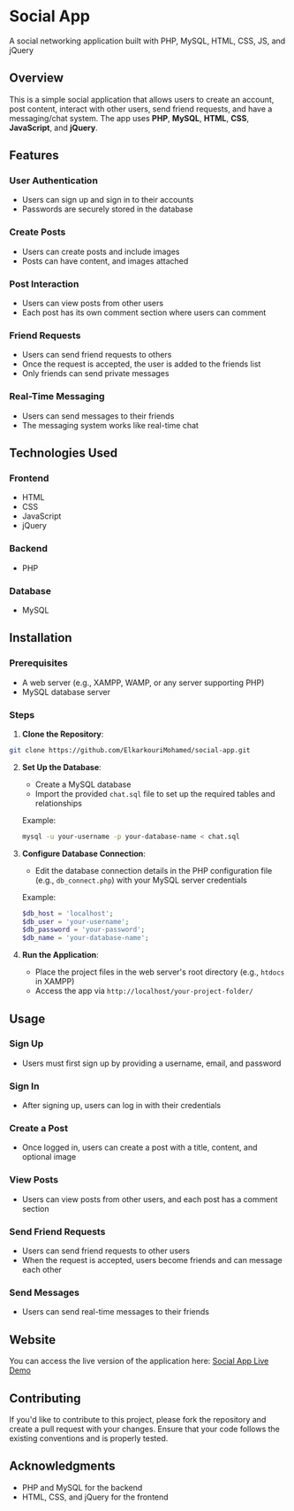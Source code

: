 # Social App
A social networking application built with PHP, MySQL, HTML, CSS, JS, and jQuery

## Overview
This is a simple social application that allows users to create an account, post content, interact with other users, send friend requests, and have a messaging/chat system. The app uses **PHP**, **MySQL**, **HTML**, **CSS**, **JavaScript**, and **jQuery**.

## Features

### User Authentication
* Users can sign up and sign in to their accounts
* Passwords are securely stored in the database

### Create Posts
* Users can create posts and include images
* Posts can have content, and images attached

### Post Interaction
* Users can view posts from other users
* Each post has its own comment section where users can comment

### Friend Requests
* Users can send friend requests to others
* Once the request is accepted, the user is added to the friends list
* Only friends can send private messages

### Real-Time Messaging
* Users can send messages to their friends
* The messaging system works like real-time chat

## Technologies Used

### Frontend
* HTML
* CSS
* JavaScript
* jQuery

### Backend
* PHP

### Database
* MySQL

## Installation

### Prerequisites
* A web server (e.g., XAMPP, WAMP, or any server supporting PHP)
* MySQL database server

### Steps

1. **Clone the Repository**:
```bash
git clone https://github.com/ElkarkouriMohamed/social-app.git
```

2. **Set Up the Database**:
   * Create a MySQL database
   * Import the provided `chat.sql` file to set up the required tables and relationships

   Example:
   ```bash
   mysql -u your-username -p your-database-name < chat.sql
   ```

3. **Configure Database Connection**:
   * Edit the database connection details in the PHP configuration file (e.g., `db_connect.php`) with your MySQL server credentials

   Example:
   ```php
   $db_host = 'localhost';
   $db_user = 'your-username';
   $db_password = 'your-password';
   $db_name = 'your-database-name';
   ```

4. **Run the Application**:
   * Place the project files in the web server's root directory (e.g., `htdocs` in XAMPP)
   * Access the app via `http://localhost/your-project-folder/`

## Usage

### Sign Up
* Users must first sign up by providing a username, email, and password

### Sign In
* After signing up, users can log in with their credentials

### Create a Post
* Once logged in, users can create a post with a title, content, and optional image

### View Posts
* Users can view posts from other users, and each post has a comment section

### Send Friend Requests
* Users can send friend requests to other users
* When the request is accepted, users become friends and can message each other

### Send Messages
* Users can send real-time messages to their friends

## Website
You can access the live version of the application here: [Social App Live Demo](social-app.free.nf)

## Contributing
If you'd like to contribute to this project, please fork the repository and create a pull request with your changes. Ensure that your code follows the existing conventions and is properly tested.

## Acknowledgments
* PHP and MySQL for the backend
* HTML, CSS, and jQuery for the frontend